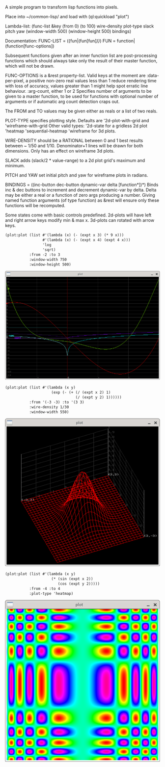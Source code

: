 A simple program to transform lisp functions into pixels.

Place into ~/common-lisp/ and load with (ql:quickload "plot")

Lambda-list: (func-list
	      &key (from 0) (to 100) wire-density plot-type slack pitch yaw
	        (window-width 500) (window-height 500)
	        bindings)
		
Documentation:
  FUNC-LIST = ({fun|(fun[fun]*)}*)
  FUN = function|(function[func-options])
  
  Subsequent functions given after an inner function list are post-processing
  functions which should always take only the result of their master function,
  which will not be drawn.
  
  FUNC-OPTIONS is a &rest property-list. Valid keys at the moment are
  :data-per-pixel, a positive non-zero real
  values less than 1 reduce rendering time with loss of accuracy,
  values greater than 1 might help spot erratic line behaviour.
  :arg-count, either 1 or 2
  Specifies number of arguments to be given to a master function, to be used for
  functions with optional number of arguments or if automatic arg count detection
  craps out.
  
  The FROM and TO values may be given either as reals or a list of two reals.
  
  PLOT-TYPE specifies plotting style.
  Defaults are '2d-plot-with-grid and 'wireframe-with-grid
  Other valid types: '2d-state for a gridless 2d plot
  'heatmap 'sequential-heatmap 'wireframe for 3d plots.
  
  WIRE-DENSITY should be a RATIONAL between 0 and 1
  best results between ~ 1/50 and 1/10. Denominator+1 lines will be drawn
  for both dimensions. Only has an effect on wireframe 3d plots.
  
  SLACK adds (slack/2 * value-range) to a 2d plot grid's maximum and minimum.
  
  PITCH and YAW set initial pitch and yaw for wireframe plots in radians.
  
  BINDINGS = ((inc-button dec-button dynamic-var delta [function*])*)
  Binds inc & dec buttons to increment and decrement dynamic-var by delta.
  Delta may be either a real or a function of zero args producing a number.
  Giving named function arguments (of type function) as &rest will ensure only
  these functions will be recomputed.
  
  Some states come with basic controls predefined.
  2d-plots will have left and right arrow keys modify min & max x.
  3d-plots can rotated with arrow keys.

    (plot:plot (list #'(lambda (x) (- (expt x 3) (* 9 x)))
                     #'(lambda (x) (- (expt x 4) (expt 4 x)))
                     'log
                     'sqrt)
               :from -2 :to 3
               :window-width 750
               :window-height 500)

![screenshot](doc/2d.png "Screenshot of 2d plot")

    (plot:plot (list #'(lambda (x y)
                         (exp (- (+ (/ (expt x 2) 1)
                                    (/ (expt y 2) 1))))))
               :from '(-3 -3) :to '(3 3)
               :wire-density 1/30
               :window-width 550)

![screenshot](doc/wireframe.png "Screenshot of wireframe plot")

    (plot:plot (list #'(lambda (x y)
                         (* (sin (expt x 2))
                            (cos (expt y 2)))))
               :from -4 :to 4
               :plot-type 'heatmap)

![screenshot](doc/heatmap.png "Screenshot of heatmap plot")